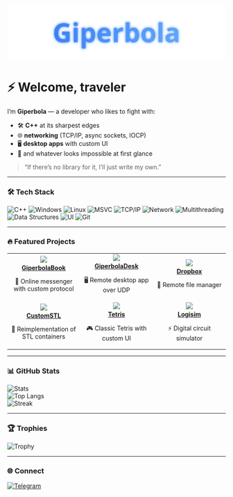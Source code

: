 <p align="center">
  <a href="https://github.com/GiperB0la">
    <img src="./banner.svg" alt="Giperbola Banner" width="800"/>
  </a>
</p>

# ⚡ Welcome, traveler

I’m **Giperbola** — a developer who likes to fight with:  
- 🛠️ **C++** at its sharpest edges  
- 🌐 **networking** (TCP/IP, async sockets, IOCP)  
- 🖥️ **desktop apps** with custom UI  
- 🚀 and whatever looks impossible at first glance  

> “If there’s no library for it, I’ll just write my own.”

---

### 🛠️ Tech Stack
![C++](https://img.shields.io/badge/C++-00599C?logo=cplusplus&logoColor=white)
![Windows](https://img.shields.io/badge/Windows-0078D6?logo=windows&logoColor=white)
![Linux](https://img.shields.io/badge/Linux-FCC624?logo=linux&logoColor=black)
![MSVC](https://img.shields.io/badge/MSVC-68217A?logo=visualstudio&logoColor=white)
![TCP/IP](https://img.shields.io/badge/TCP/IP-003366?logo=protocol&logoColor=white)
![Network](https://img.shields.io/badge/Network-228B22?logo=ethernet&logoColor=white)
![Multithreading](https://img.shields.io/badge/Multithreading-6A5ACD?logo=openmp&logoColor=white)
![Data Structures](https://img.shields.io/badge/Data%20Structures-008080?logo=databricks&logoColor=white)
![UI](https://img.shields.io/badge/UI-333333?logo=databricks&logoColor=white)
![Git](https://img.shields.io/badge/Git-F05032?logo=git&logoColor=white)

---

### 🔥 Featured Projects

<table>
  <tr>
    <td align="center" width="33%">
      <a href="https://github.com/GiperB0la/GiperbolaBook">
        <img src="https://img.icons8.com/fluency/96/chat.png" width="60"/><br/>
        <b>GiperbolaBook</b>
      </a>
      <p>💬 Online messenger with custom protocol</p>
    </td>
    <td align="center" width="33%">
      <a href="https://github.com/GiperB0la/GiperbolaDesk">
        <img src="https://img.icons8.com/fluency/96/monitor.png" width="60"/><br/>
        <b>GiperbolaDesk</b>
      </a>
      <p>🖥️ Remote desktop app over UDP</p>
    </td>
    <td align="center" width="33%">
      <a href="https://github.com/GiperB0la/Dropbox">
        <img src="https://img.icons8.com/fluency/96/folder-invoices.png" width="60"/><br/>
        <b>Dropbox</b>
      </a>
      <p>📂 Remote file manager</p>
    </td>
  </tr>
  <tr>
    <td align="center" width="33%">
      <a href="https://github.com/GiperB0la/CustomSTL">
        <img src="https://img.icons8.com/fluency/96/code.png" width="60"/><br/>
        <b>CustomSTL</b>
      </a>
      <p>🚀 Reimplementation of STL containers</p>
    </td>
    <td align="center" width="33%">
      <a href="https://github.com/GiperB0la/Tetris">
        <img src="https://img.icons8.com/fluency/96/tetris.png" width="60"/><br/>
        <b>Tetris</b>
      </a>
      <p>🎮 Classic Tetris with custom UI</p>
    </td>
    <td align="center" width="33%">
      <a href="https://github.com/GiperB0la/Logisim">
        <img src="https://img.icons8.com/fluency/96/electronics.png" width="60"/><br/>
        <b>Logisim</b>
      </a>
      <p>⚡ Digital circuit simulator</p>
    </td>
  </tr>
</table>

---

### 📊 GitHub Stats
![Stats](https://github-readme-stats.vercel.app/api?username=GiperB0la&show_icons=true&theme=tokyonight)  
![Top Langs](https://github-readme-stats.vercel.app/api/top-langs/?username=GiperB0la&layout=compact&theme=tokyonight)  
![Streak](https://github-readme-streak-stats.herokuapp.com/?user=GiperB0la&theme=tokyonight)

---

### 🏆 Trophies
![Trophy](https://github-profile-trophy.vercel.app/?username=GiperB0la&theme=onedark)

---

### 🌐 Connect
[![Telegram](https://img.shields.io/badge/Telegram-@Giperbola_10-blue?logo=telegram)](https://t.me/Giperbola_10)
